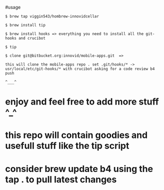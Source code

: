 
#usage

 `$ brew tap viggin543/hombrew-innovidcellar`
 
 `$ brew install tip`
 
 `$ brew install hooks => everything you need to install all the git-hooks and crucibot`   
 
 `$ tip` 

 `$ clone git@bitbucket.org:innovid/mobile-apps.git  =>`
 
 `this will clone the mobile-apps repo . set .git/hooks/* -> usr/local/etc/git-hooks/* with crucibot asking for a code review b4 push` 
 
 ```^___^```

# enjoy and feel free to add more  stuff ^_^
 
# this repo will contain goodies and usefull stuff like the tip script 

# consider brew update b4 using the tap . to pull latest changes 
